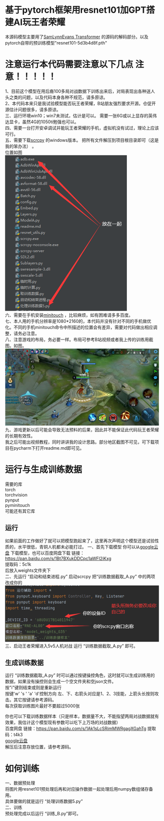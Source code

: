 # 基于pytorch框架用resnet101加GPT搭建AI玩王者荣耀
   本源码模型主要用了[SamLynnEvans Transformer](https://github.com/SamLynnEvans/Transformer) 的源码的解码部分。以及pytorch自带的预训练模型"resnet101-5d3b4d8f.pth"

# 注意运行本代码需要注意以下几点 注意！！！！！
1、目前这个模型在用后裔100多局对战数据下训练出来后，对局表现出各种送人头之类的问题，以及代码本身各种不规范，请多原谅。  
2、本代码本来只是我试验模型能否玩王者荣耀，B站朋友强烈要求开源。仓促开源估计问题很多，请多原谅。  
三、运行环境win10；win7未测试，估计是可以。  需要一张6G或以上显存的英伟达显卡，虽然4G的1050ti勉强也可以。  
四、需要一台打开安卓调试并能玩王者荣耀的手机，虚拟机没有试过，理论上应该可行。  
五、需要下载[scrcpy](https://github.com/Genymobile/scrcpy/blob/master/README.zh-Hans.md)  的windows版本。 把所有文件解压到项目根目录即可（这是我的笨办法） 。  
位置如图  
![scrcpy](image/scrcpy.png)  
六、需要在手机安装[minitouch](https://github.com/openstf/minitouch) ，比较麻烦，如有困难请多多百度。  
七、本人用的手机分辨率是1080*2160的，本代码并没有针对不同的手机做优化。不同的手机minitouch命令中所描述的位置会有差异，需要对代码做出相应调整，请务必注意。  
八、注意游戏的布局，务必要一样。布局可参考B站视频或者我上传的训练用截图。如图。  
![布局图](image/85.jpg)  
九、游戏更新以后可能会导致无法预料的后果，因此并不能保证此代码玩王者荣耀的长期有效性。  
我之后可能出视频教程，同时讲讲我的设计思路。部分地区截图不可见，可下载项目在pycharm下打开readme.md即可见。

# 运行与生成训练数据
需要的库  
torch  
torchvision    
pynput  
pyminitouch  
可能还有其它库


## 运行
如果前面的工作做好了就可以把模型跑起来了，这里再次声明这个模型还是试验性质的，水平很低，青铜人机都未必能打过。
一、首先下载模型 你可以从[google云盘](https://drive.google.com/file/d/1HaDIMeVNixbGWViuBqvZr6uicyAUiyYT/view?usp=sharing) 下载模型，也可以百度网盘下载 
链接：https://pan.baidu.com/s/1Bt7BXukDDCpc1aWFI2iKxg   
提取码：5c1k  
后放入weights文件夹下  
二、先运行 “启动和结束进程.py” 启动scrcpy
把“训练数据截取_A.py” 中的两项改成你的  
![启动和结束进程.py](image/说明.png)  
三、启动王者荣耀进入5v5人机对战    运行 “训练数据截取_A.py” 即可。
## 生成训练数据
运行 “训练数据截取_A.py” 时可以通过按键操控角色，这时就可以生成训练用的数据，如果没有操控则会生成一个空文件夹和空json文件。  
按"i"键则结束或则是重新运行  
按键'w' 's ' 'a' 'd'控制方向  左、下、右箭头对应是1、2、3技能，上箭头长按则攻击。其它按键请参考源码。   
每次获取训练图片最好不要超过5000张  

你也可以下载训练数据样本（只是样本，数据量不大，不能指望两局对战数据就有效果，我估计这个模型现有参数可以吃下上万场的对战数据）  
百度网盘
链接：https://pan.baidu.com/s/1Ak1sLcSRimMWRgagXGahTg 
提取码：t4k3   
[google云盘](https://drive.google.com/file/d/1plN4xDaGgdRGiy6LT4qHG9O7US2I7_oS/view?usp=sharing)  
解压后注意存放位置，请参考源码。
# 如何训练
一、数据预处理  
将图片用resnet101预处理后再和对应操作数据一起处理后用numpy数组储存备用。  
具体要做的就是运行 “处理训练数据5.py”   
二、训练  
预处理完成以后运行 “训练_B.py”即可。


